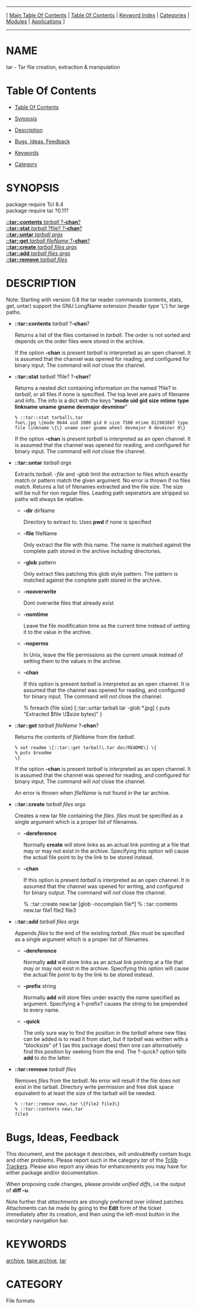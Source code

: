 
[//000000001]: # (tar \- Tar file handling)
[//000000002]: # (Generated from file 'tar\.man' by tcllib/doctools with format 'markdown')
[//000000003]: # (tar\(n\) 0\.11 tcllib "Tar file handling")

<hr> [ <a href="../../../../toc.md">Main Table Of Contents</a> &#124; <a
href="../../../toc.md">Table Of Contents</a> &#124; <a
href="../../../../index.md">Keyword Index</a> &#124; <a
href="../../../../toc0.md">Categories</a> &#124; <a
href="../../../../toc1.md">Modules</a> &#124; <a
href="../../../../toc2.md">Applications</a> ] <hr>

# NAME

tar \- Tar file creation, extraction & manipulation

# <a name='toc'></a>Table Of Contents

  - [Table Of Contents](#toc)

  - [Synopsis](#synopsis)

  - [Description](#section1)

  - [Bugs, Ideas, Feedback](#section2)

  - [Keywords](#keywords)

  - [Category](#category)

# <a name='synopsis'></a>SYNOPSIS

package require Tcl 8\.4  
package require tar ?0\.11?  

[__::tar::contents__ *tarball* ?__\-chan__?](#1)  
[__::tar::stat__ *tarball* ?file? ?__\-chan__?](#2)  
[__::tar::untar__ *tarball* *args*](#3)  
[__::tar::get__ *tarball* *fileName* ?__\-chan__?](#4)  
[__::tar::create__ *tarball* *files* *args*](#5)  
[__::tar::add__ *tarball* *files* *args*](#6)  
[__::tar::remove__ *tarball* *files*](#7)  

# <a name='description'></a>DESCRIPTION

Note: Starting with version 0\.8 the tar reader commands \(contents, stats, get,
untar\) support the GNU LongName extension \(header type 'L'\) for large paths\.

  - <a name='1'></a>__::tar::contents__ *tarball* ?__\-chan__?

    Returns a list of the files contained in *tarball*\. The order is not
    sorted and depends on the order files were stored in the archive\.

    If the option __\-chan__ is present *tarball* is interpreted as an open
    channel\. It is assumed that the channel was opened for reading, and
    configured for binary input\. The command will *not* close the channel\.

  - <a name='2'></a>__::tar::stat__ *tarball* ?file? ?__\-chan__?

    Returns a nested dict containing information on the named ?file? in
    *tarball*, or all files if none is specified\. The top level are pairs of
    filename and info\. The info is a dict with the keys "__mode__
    __uid__ __gid__ __size__ __mtime__ __type__
    __linkname__ __uname__ __gname__ __devmajor__
    __devminor__"

        % ::tar::stat tarball\.tar
        foo\.jpg \{mode 0644 uid 1000 gid 0 size 7580 mtime 811903867 type file linkname \{\} uname user gname wheel devmajor 0 devminor 0\}

    If the option __\-chan__ is present *tarball* is interpreted as an open
    channel\. It is assumed that the channel was opened for reading, and
    configured for binary input\. The command will *not* close the channel\.

  - <a name='3'></a>__::tar::untar__ *tarball* *args*

    Extracts *tarball*\. *\-file* and *\-glob* limit the extraction to files
    which exactly match or pattern match the given argument\. No error is thrown
    if no files match\. Returns a list of filenames extracted and the file size\.
    The size will be null for non regular files\. Leading path seperators are
    stripped so paths will always be relative\.

      * __\-dir__ dirName

        Directory to extract to\. Uses __pwd__ if none is specified

      * __\-file__ fileName

        Only extract the file with this name\. The name is matched against the
        complete path stored in the archive including directories\.

      * __\-glob__ pattern

        Only extract files patching this glob style pattern\. The pattern is
        matched against the complete path stored in the archive\.

      * __\-nooverwrite__

        Dont overwrite files that already exist

      * __\-nomtime__

        Leave the file modification time as the current time instead of setting
        it to the value in the archive\.

      * __\-noperms__

        In Unix, leave the file permissions as the current umask instead of
        setting them to the values in the archive\.

      * __\-chan__

        If this option is present *tarball* is interpreted as an open channel\.
        It is assumed that the channel was opened for reading, and configured
        for binary input\. The command will *not* close the channel\.

        % foreach \{file size\} \[::tar::untar tarball\.tar \-glob \*\.jpg\] \{
        puts "Extracted $file \($size bytes\)"
        \}

  - <a name='4'></a>__::tar::get__ *tarball* *fileName* ?__\-chan__?

    Returns the contents of *fileName* from the *tarball*\.

        % set readme \[::tar::get tarball\.tar doc/README\] \{
        % puts $readme
        \}

    If the option __\-chan__ is present *tarball* is interpreted as an open
    channel\. It is assumed that the channel was opened for reading, and
    configured for binary input\. The command will *not* close the channel\.

    An error is thrown when *fileName* is not found in the tar archive\.

  - <a name='5'></a>__::tar::create__ *tarball* *files* *args*

    Creates a new tar file containing the *files*\. *files* must be specified
    as a single argument which is a proper list of filenames\.

      * __\-dereference__

        Normally __create__ will store links as an actual link pointing at a
        file that may or may not exist in the archive\. Specifying this option
        will cause the actual file point to by the link to be stored instead\.

      * __\-chan__

        If this option is present *tarball* is interpreted as an open channel\.
        It is assumed that the channel was opened for writing, and configured
        for binary output\. The command will *not* close the channel\.

        % ::tar::create new\.tar \[glob \-nocomplain file\*\]
        % ::tar::contents new\.tar
        file1 file2 file3

  - <a name='6'></a>__::tar::add__ *tarball* *files* *args*

    Appends *files* to the end of the existing *tarball*\. *files* must be
    specified as a single argument which is a proper list of filenames\.

      * __\-dereference__

        Normally __add__ will store links as an actual link pointing at a
        file that may or may not exist in the archive\. Specifying this option
        will cause the actual file point to by the link to be stored instead\.

      * __\-prefix__ string

        Normally __add__ will store files under exactly the name specified
        as argument\. Specifying a ?\-prefix? causes the *string* to be
        prepended to every name\.

      * __\-quick__

        The only sure way to find the position in the *tarball* where new
        files can be added is to read it from start, but if *tarball* was
        written with a "blocksize" of 1 \(as this package does\) then one can
        alternatively find this position by seeking from the end\. The ?\-quick?
        option tells __add__ to do the latter\.

  - <a name='7'></a>__::tar::remove__ *tarball* *files*

    Removes *files* from the *tarball*\. No error will result if the file
    does not exist in the tarball\. Directory write permission and free disk
    space equivalent to at least the size of the tarball will be needed\.

        % ::tar::remove new\.tar \{file2 file3\}
        % ::tar::contents new\.tar
        file3

# <a name='section2'></a>Bugs, Ideas, Feedback

This document, and the package it describes, will undoubtedly contain bugs and
other problems\. Please report such in the category *tar* of the [Tcllib
Trackers](http://core\.tcl\.tk/tcllib/reportlist)\. Please also report any ideas
for enhancements you may have for either package and/or documentation\.

When proposing code changes, please provide *unified diffs*, i\.e the output of
__diff \-u__\.

Note further that *attachments* are strongly preferred over inlined patches\.
Attachments can be made by going to the __Edit__ form of the ticket
immediately after its creation, and then using the left\-most button in the
secondary navigation bar\.

# <a name='keywords'></a>KEYWORDS

[archive](\.\./\.\./\.\./\.\./index\.md\#archive), [tape
archive](\.\./\.\./\.\./\.\./index\.md\#tape\_archive),
[tar](\.\./\.\./\.\./\.\./index\.md\#tar)

# <a name='category'></a>CATEGORY

File formats
